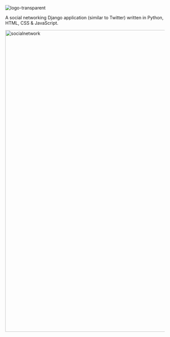 ![logo-transparent](https://user-images.githubusercontent.com/56977388/180226746-a993ceb9-a886-4fc3-9b36-dbcb6cc93d41.png)


A social networking Django application (similar to Twitter) written in Python, HTML, CSS &amp; JavaScript.



<img width="954" alt="socialnetwork" src="https://user-images.githubusercontent.com/56977388/180219431-961e5777-28cf-470e-bd42-1c91fa176642.png">
